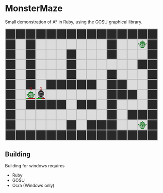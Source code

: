# MonsterMaze

Small demonstration of A* in Ruby, using the GOSU graphical library.


![Screenshot](https://github.com/Martoko/MonsterMaze/blob/master/screenshots/main_screenshot.png)


## Building

Building for windows requires
 - Ruby
 - GOSU
 - Ocra (Windows only)
